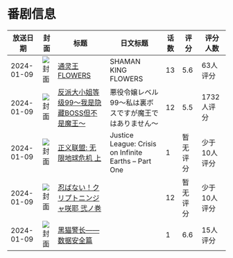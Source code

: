 # 番剧信息

|放送日期|封面|标题|日文标题|话数|评分|评分人数|
|---|---|---|---|---|---|---|
|2024-01-09|![封面](https://lain.bgm.tv/pic/cover/c/b4/b5/378797_DPFBD.jpg)|[通灵王 FLOWERS](https://bangumi.tv/subject/378797)|SHAMAN KING FLOWERS|13|5.6|63人评分|
|2024-01-09|![封面](https://lain.bgm.tv/pic/cover/c/f0/16/425910_lB235.jpg)|[反派大小姐等级99～我是隐藏BOSS但不是魔王～](https://bangumi.tv/subject/425910)|悪役令嬢レベル99～私は裏ボスですが魔王ではありません～|12|5.5|1732人评分|
|2024-01-09|![封面](https://lain.bgm.tv/pic/cover/c/9a/77/465247_60pyK.jpg)|[正义联盟: 无限地球危机 上](https://bangumi.tv/subject/465247)|Justice League: Crisis on Infinite Earths – Part One|1|暂无评分|少于10人评分|
|2024-01-09|![封面](https://lain.bgm.tv/pic/cover/c/1c/be/471792_610pQ.jpg)|[忍ばない！クリプトニンジャ咲耶 弐ノ巻](https://bangumi.tv/subject/471792)||12|暂无评分|少于10人评分|
|2024-01-09|![封面](https://lain.bgm.tv/pic/cover/c/f3/36/474364_0EmSY.jpg)|[黑猫警长——数据安全篇](https://bangumi.tv/subject/474364)||1|6.6|15人评分|
